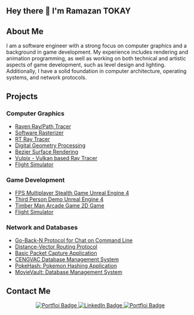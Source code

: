 ## Hey there 👋 I'm Ramazan TOKAY

## About Me

I am a software engineer with a strong focus on computer graphics and a background in game development. My experience includes rendering and animation programming, as well as working on both technical and artistic aspects of game development, such as level design and lighting. Additionally, I have a solid foundation in computer architecture, operating systems, and network protocols.
## Projects

### Computer Graphics

- [Raven Ray/Path Tracer](https://github.com/ramazantokay/Raven-RT)
- [Software Rasterizer](https://github.com/ramazantokay/SoftwareRasterizer)
- [RT Ray Tracer](https://github.com/ramazantokay/RT_RayTracer)
- [Digital Geometry Processing](https://github.com/ramazantokay/Digital-Geometry-Processing)
- [Bezier Surface Rendering](https://github.com/ramazantokay/Bezier-Surface-Rendering)
- [Vulpix - Vulkan based Ray Tracer](https://github.com/ramazantokay/Vulpix)
- [Flight Simulator](https://github.com/ramazantokay/Flight-Simulator)

### Game Development
- [FPS Multiplayer Stealth Game Unreal Engine 4](https://github.com/ramazantokay/FPSDemo)
- [Third Person Demo Unreal Engine 4](https://github.com/ramazantokay/TPSDemo)
- [Timber Man Arcade Game 2D Game](https://github.com/ramazantokay/Timber-2D-Game)
- [Flight Simulator](https://github.com/ramazantokay/Flight-Simulator)


### Network and Databases

- [Go-Back-N Protocol for Chat on Command Line](https://github.com/ramazantokay/Go-Back-N-Chat)
- [Distance-Vector Routing Protocol](https://github.com/ramazantokay/Distance-Vector-Routing-Protocol)
- [Basic Packet Capture Application](https://github.com/ramazantokay/BasicPacketCapture)
- [CENGVAC Database Management System](https://github.com/ramazantokay/CENGVAC-Database-Management-System) 
- [PokeHash: Pokemon Hashing Application](https://github.com/ramazantokay/PokeHash)
- [MovieVault: Database Management System](https://github.com/ramazantokay/MovieVault)


## Contact Me

<div align="center">

<div id="badges">
 
<a href="http://portfolio.ramazantokay.com/">
        <img src="https://img.shields.io/badge/My Portfolio Site-F47521?style=for-the-badge&logoColor=white" alt="Portfloi Badge" />
</a>
 <a href="https://www.linkedin.com/in/ramazantokay">
     <img src="https://img.shields.io/badge/LinkedIn-0077B5?style=for-the-badge&logo=linkedin&logoColor=white" alt="LinkedIn Badge"/>
 </a> 
<a href="mailto:rmzntokay@gmail.com">
        <img src="https://img.shields.io/badge/Gmail-D14836?style=for-the-badge&logo=gmail&logoColor=white" alt="Portfloi Badge" />
</a>

</div>

</div>

